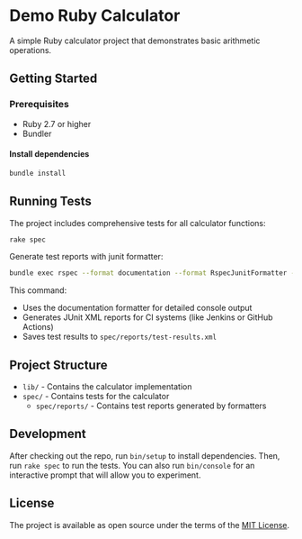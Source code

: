# Demo Ruby Calculator

A simple Ruby calculator project that demonstrates basic arithmetic operations.

## Getting Started

### Prerequisites

- Ruby 2.7 or higher
- Bundler

#### Install dependencies
   ```bash
   bundle install
   ```

## Running Tests

The project includes comprehensive tests for all calculator functions:

```bash
rake spec
```

Generate test reports with junit formatter:

```bash
bundle exec rspec --format documentation --format RspecJunitFormatter --out spec/reports/test-results.xml
```

This command:
- Uses the documentation formatter for detailed console output
- Generates JUnit XML reports for CI systems (like Jenkins or GitHub Actions)
- Saves test results to `spec/reports/test-results.xml`

## Project Structure

- `lib/` - Contains the calculator implementation
- `spec/` - Contains tests for the calculator
  - `spec/reports/` - Contains test reports generated by formatters

## Development

After checking out the repo, run `bin/setup` to install dependencies. Then, run `rake spec` to run the tests. You can also run `bin/console` for an interactive prompt that will allow you to experiment.

## License

The project is available as open source under the terms of the [MIT License](https://opensource.org/licenses/MIT).
